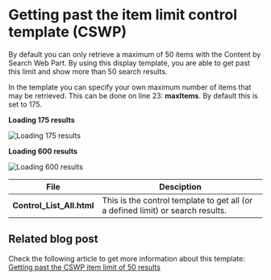 Getting past the item limit control template (CSWP)
================

By default you can only retrieve a maximum of 50 items with the Content by Search Web Part. By using this display template, you are able to get past this limit and show more than 50 search results.

In the template you can specify your own maximum number of items that may be retrieved. This can be done on line 23: **maxItems**. By default this is set to 175.

**Loading 175 results**

![Loading 175 results](http://www.eliostruyf.com/wp-content/uploads/2015/09/092215_1818_Gettingpast4.png)

**Loading 600 results**

![Loading 600 results](http://www.eliostruyf.com/wp-content/uploads/2015/09/092215_1818_Gettingpast5.png)

File | Desciption
--- | ---
__Control_List_All.html__ | This is the control template to get all (or a defined limit) or search results.

## Related blog post ##
Check the following article to get more information about this template: [Getting past the CSWP item limit of 50 results](http://www.eliostruyf.com/getting-past-the-cswp-item-limit-of-50-results)

